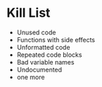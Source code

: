 Kill List
=========
* Unused code
* Functions with side effects
* Unformatted code
* Repeated code blocks
* Bad variable names
* Undocumented
* one more
